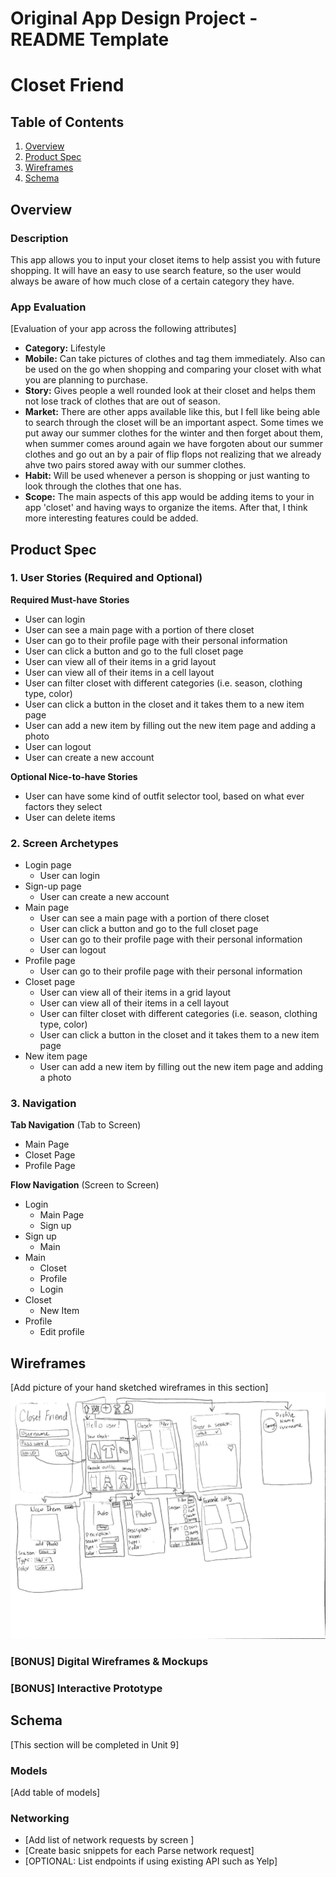 Original App Design Project - README Template
===

# Closet Friend

## Table of Contents
1. [Overview](#Overview)
1. [Product Spec](#Product-Spec)
1. [Wireframes](#Wireframes)
2. [Schema](#Schema)

## Overview
### Description
This app allows you to input your closet items to help assist you with future shopping. It will have an easy to use search feature, so the user would always be aware of how much close of a certain category they have.

### App Evaluation
[Evaluation of your app across the following attributes]
* **Category:** Lifestyle
* **Mobile:** Can take pictures of clothes and tag them immediately. Also can be used on the go when shopping and comparing your closet with what you are planning to purchase.
* **Story:** Gives people a well rounded look at their closet and helps them not lose track of clothes that are out of season. 
* **Market:** There are other apps available like this, but I fell like being able to search through the closet will be an important aspect. Some times we put away our summer clothes for the winter and then forget about them, when summer comes around again we have forgoten about our summer clothes and go out an by a pair of flip flops not realizing that we already ahve two pairs stored away with our summer clothes.
* **Habit:** Will be used whenever a person is shopping or just wanting to look through the clothes that one has.
* **Scope:** The main aspects of this app would be adding items to your in app 'closet' and having ways to organize the items. After that, I think more interesting features could be added.

## Product Spec

### 1. User Stories (Required and Optional)

**Required Must-have Stories**

* User can login
* User can see a main page with a portion of there closet
* User can go to their profile page with their personal information
* User can click a button and go to the full closet page
* User can view all of their items in a grid layout
* User can view all of their items in a cell layout
* User can filter closet with different categories (i.e. season, clothing type, color)
* User can click a button in the closet and it takes them to a new item page
* User can add a new item by filling out the new item page and adding a photo
* User can logout
* User can create a new account

**Optional Nice-to-have Stories**

* User can have some kind of outfit selector tool, based on what ever factors they select
* User can delete items

### 2. Screen Archetypes

* Login page
   * User can login
* Sign-up page
   * User can create a new account
* Main page
    * User can see a main page with a portion of there closet
    * User can click a button and go to the full closet page
    * User can go to their profile page with their personal information
    * User can logout
* Profile page
    * User can go to their profile page with their personal information
* Closet page
    * User can view all of their items in a grid layout
    * User can view all of their items in a cell layout
    * User can filter closet with different categories (i.e. season, clothing type, color)
    * User can click a button in the closet and it takes them to a new item page
* New item page
    * User can add a new item by filling out the new item page and adding a photo

### 3. Navigation

**Tab Navigation** (Tab to Screen)

* Main Page
* Closet Page
* Profile Page

**Flow Navigation** (Screen to Screen)

* Login
   * Main Page
   * Sign up
* Sign up
   * Main
* Main
    * Closet
    * Profile
    * Login
* Closet
    * New Item
* Profile
    * Edit profile

## Wireframes
[Add picture of your hand sketched wireframes in this section]
<img src="https://github.com/annak4397/Closet-Friend/blob/master/Wireframe.pdf" width=600>

### [BONUS] Digital Wireframes & Mockups

### [BONUS] Interactive Prototype

## Schema 
[This section will be completed in Unit 9]
### Models
[Add table of models]
### Networking
- [Add list of network requests by screen ]
- [Create basic snippets for each Parse network request]
- [OPTIONAL: List endpoints if using existing API such as Yelp]
